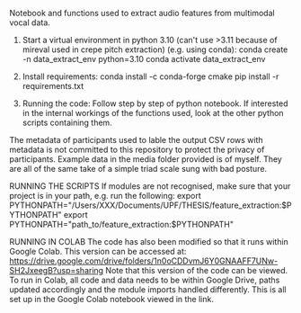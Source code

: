Notebook and functions used to extract audio features from multimodal vocal data.

1. Start a virtual environment in python 3.10 (can't use >3.11 because of mireval used in crepe pitch extraction) (e.g. using conda): 
conda create -n data_extract_env python=3.10
conda activate data_extract_env

2. Install requirements: 
conda install -c conda-forge cmake
pip install -r requirements.txt

3. Running the code:
Follow step by step of python notebook. If interested in the internal workings of the
functions used, look at the other python scripts containing them.

The metadata of participants used to lable the output CSV rows with metadata is not committed to this repository to protect the privacy of participants. Example data in the media folder provided is of myself. They are all of the same take of a simple triad scale sung with bad posture.



RUNNING THE SCRIPTS
If modules are not recognised, make sure that your project is in your path, 
e.g. run the following:
export PYTHONPATH="/Users/XXX/Documents/UPF/THESIS/feature_extraction:$PYTHONPATH"
export PYTHONPATH="path_to/feature_extraction:$PYTHONPATH"


RUNNING IN COLAB
The code has also been modified so that it runs within Google Colab. This version can be accessed at: 
https://drive.google.com/drive/folders/1n0oCDDvmJ6Y0GNAAFF7UNw-SH2JxeegB?usp=sharing
Note that this version of the code can be viewed. To run in Colab, all code and data needs to be within Google Drive, 
paths updated accordingly and the module imports handled differently. This is all set up in the Google Colab notebook
viewed in the link. 